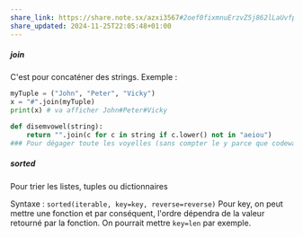 ```yaml
---
share_link: https://share.note.sx/azxi3567#2oef0fixmnuErzvZ5j862lLaUvfpVP7O1IWdXt4Ilrg
share_updated: 2024-11-25T22:05:48+01:00
---
```

##### join
C'est pour concaténer des strings.
Exemple :
```python
myTuple = ("John", "Peter", "Vicky")
x = "#".join(myTuple)
print(x) # va afficher John#Peter#Vicky
```

```python
def disemvowel(string):
    return "".join(c for c in string if c.lower() not in "aeiou")
### Pour dégager toute les voyelles (sans compter le y parce que codewars sont teubés)
```

##### sorted
Pour trier les listes, tuples ou dictionnaires

Syntaxe :
`sorted(iterable, key=key, reverse=reverse)`
Pour key, on peut mettre une fonction et par conséquent, l'ordre dépendra de la valeur retourné par la fonction. On pourrait mettre `key=len` par exemple.
